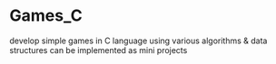 # Games_C

develop simple games in C language using various algorithms & data structures
can be implemented as mini projects
